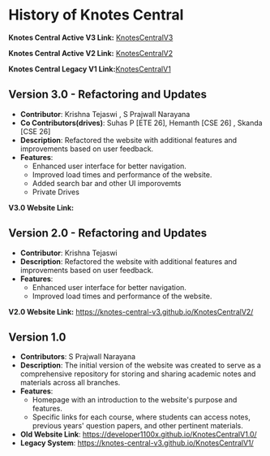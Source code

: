 # History of Knotes Central
**Knotes Central Active V3 Link:** [KnotesCentralV3](https://knotescentral.vercel.app)

**Knotes Central Active V2 Link:** [KnotesCentralV2](https://knotes-central-v3.github.io/KnotesCentralV2/)

**Knotes Central Legacy V1 Link:**[KnotesCentralV1](https://knotes-central-v3.github.io/KnotesCentralV1/)

## Version 3.0 - Refactoring and Updates 
- **Contributor**: Krishna Tejaswi , S Prajwall Narayana
- **Co Contributors(drives)**: Suhas P [ETE 26], Hemanth [CSE 26] , Skanda [CSE 26]
- **Description**: Refactored the website with additional features and improvements based on user feedback.
- **Features**:
  - Enhanced user interface for better navigation.
  - Improved load times and performance of the website.
  - Added search bar and other UI imporovemts
  - Private Drives 
    
**V3.0 Website Link:** 



## Version 2.0 - Refactoring and Updates 
- **Contributor**: Krishna Tejaswi
- **Description**: Refactored the website with additional features and improvements based on user feedback.
- **Features**:
  - Enhanced user interface for better navigation.
  - Improved load times and performance of the website.
    
**V2.0 Website Link:** https://knotes-central-v3.github.io/KnotesCentralV2/

## Version 1.0
- **Contributors**: S Prajwall Narayana
- **Description**: The initial version of the website was created to serve as a comprehensive repository for storing and sharing academic notes and materials across all branches.
- **Features**:
  - Homepage with an introduction to the website's purpose and features.
  - Specific links for each course, where students can access notes, previous years' question papers, and other pertinent materials.
- **Old Website Link**: https://developer1100x.github.io/KnotesCentralV1.0/
- **Legacy System**: https://knotes-central-v3.github.io/KnotesCentralV1/



